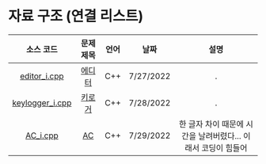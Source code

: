 # 자료 구조 (연결 리스트)
|소스 코드|문제 제목|언어|날짜|설명|
|:---:|:---:|:---:|:---:|:---:|
|[editor_i.cpp](./editor_i.cpp)|[에디터](http://boj.kr/1406)|C++|7/27/2022|.|
|[keylogger_i.cpp](./keylogger_i.cpp)|[키로거](http://boj.kr/5397)|C++|7/28/2022|.|
|[AC_i.cpp](./AC_i.cpp)|[AC](http://boj.kr/5430)|C++|7/29/2022|한 글자 차이 때문에 시간을 날려버렸다... 이래서 코딩이 힘들어|
